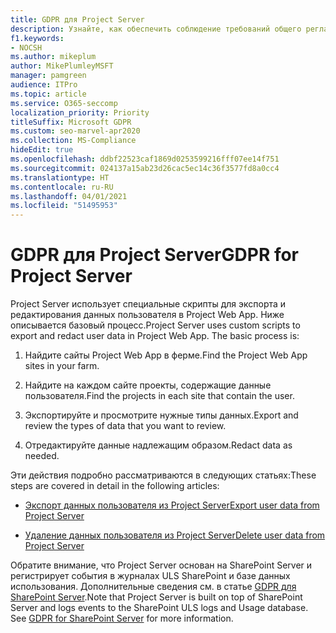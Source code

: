 ```yaml
---
title: GDPR для Project Server
description: Узнайте, как обеспечить соблюдение требований общего регламента по защите данных (GDPR) в локальном развертывании Project Server.
f1.keywords:
- NOCSH
ms.author: mikeplum
author: MikePlumleyMSFT
manager: pamgreen
audience: ITPro
ms.topic: article
ms.service: O365-seccomp
localization_priority: Priority
titleSuffix: Microsoft GDPR
ms.custom: seo-marvel-apr2020
ms.collection: MS-Compliance
hideEdit: true
ms.openlocfilehash: ddbf22523caf1869d0253599216fff07ee14f751
ms.sourcegitcommit: 024137a15ab23d26cac5ec14c36f3577fd8a0cc4
ms.translationtype: HT
ms.contentlocale: ru-RU
ms.lasthandoff: 04/01/2021
ms.locfileid: "51495953"
---
```

# <a name="gdpr-for-project-server"></a><span data-ttu-id="52065-103">GDPR для Project Server</span><span class="sxs-lookup"><span data-stu-id="52065-103">GDPR for Project Server</span></span>

<span data-ttu-id="52065-p101">Project Server использует специальные скрипты для экспорта и редактирования данных пользователя в Project Web App. Ниже описывается базовый процесс.</span><span class="sxs-lookup"><span data-stu-id="52065-p101">Project Server uses custom scripts to export and redact user data in Project Web App. The basic process is:</span></span>

1.  <span data-ttu-id="52065-106">Найдите сайты Project Web App в ферме.</span><span class="sxs-lookup"><span data-stu-id="52065-106">Find the Project Web App sites in your farm.</span></span>

2.  <span data-ttu-id="52065-107">Найдите на каждом сайте проекты, содержащие данные пользователя.</span><span class="sxs-lookup"><span data-stu-id="52065-107">Find the projects in each site that contain the user.</span></span>

3.  <span data-ttu-id="52065-108">Экспортируйте и просмотрите нужные типы данных.</span><span class="sxs-lookup"><span data-stu-id="52065-108">Export and review the types of data that you want to review.</span></span>

4.  <span data-ttu-id="52065-109">Отредактируйте данные надлежащим образом.</span><span class="sxs-lookup"><span data-stu-id="52065-109">Redact data as needed.</span></span>

<span data-ttu-id="52065-110">Эти действия подробно рассматриваются в следующих статьях:</span><span class="sxs-lookup"><span data-stu-id="52065-110">These steps are covered in detail in the following articles:</span></span>

- [<span data-ttu-id="52065-111">Экспорт данных пользователя из Project Server</span><span class="sxs-lookup"><span data-stu-id="52065-111">Export user data from Project Server</span></span>](/Project/export-user-data-from-project-server?toc=/Office365/Enterprise/toc.json)

- [<span data-ttu-id="52065-112">Удаление данных пользователя из Project Server</span><span class="sxs-lookup"><span data-stu-id="52065-112">Delete user data from Project Server</span></span>](/Project/delete-user-data-from-project-server?toc=/Office365/Enterprise/toc.json)


<span data-ttu-id="52065-p102">Обратите внимание, что Project Server основан на SharePoint Server и регистрирует события в журналах ULS SharePoint и базе данных использования. Дополнительные сведения см. в статье [GDPR для SharePoint Server](gdpr-for-sharepoint-server.md).</span><span class="sxs-lookup"><span data-stu-id="52065-p102">Note that Project Server is built on top of SharePoint Server and logs events to the SharePoint ULS logs and Usage database. See [GDPR for SharePoint Server](gdpr-for-sharepoint-server.md) for more information.</span></span>
